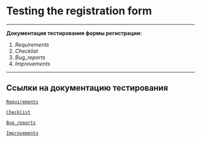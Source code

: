 # Testing the registration form  
___
**Документация тестирования формы регистрации:**  
1. *Requirements*
2. *Checklist*  
3. *Bug_reports*  
4. *Improvements*  
____

## Ссылки на документацию тестирования  
<code>[Requirements](https://docs.google.com/spreadsheets/d/1jSATJtUoKb3CVErXbMh6PAs-s_U7PQuUVIPDgSSR0i8/edit#gid=1420985618)
</code>  
 

 <code>[Checklist](https://docs.google.com/spreadsheets/d/1jSATJtUoKb3CVErXbMh6PAs-s_U7PQuUVIPDgSSR0i8/edit#gid=0)
</code>  


<code>[Bug_reports](https://docs.google.com/spreadsheets/d/1jSATJtUoKb3CVErXbMh6PAs-s_U7PQuUVIPDgSSR0i8/edit#gid=757537846)
</code> 

<code>[Improvements](https://docs.google.com/spreadsheets/d/1jSATJtUoKb3CVErXbMh6PAs-s_U7PQuUVIPDgSSR0i8/edit#gid=1387797940)
</code> 


